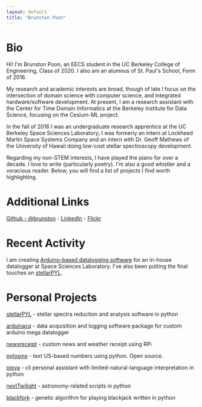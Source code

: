 ```yaml
---
layout: default
title: "Brunston Poon"
---
```


Bio
===

Hi! I'm Brunston Poon, an EECS student in the UC Berkeley College of Engineering, Class of 2020. I also am an alumnus of St. Paul's School, Form of 2016.

My research and academic interests are broad, though of late I focus on the intersection of domain science with computer science, and integrated hardware/software development. At present, I am a research assistant with the Center for Time Domain Informatics at the Berkeley Institute for Data Science, focusing on the Cesium-ML project.

In the fall of 2016 I was an undergraduate research apprentice at the UC Berkeley Space Sciences Laboratory; I was formerly an intern at Lockheed Martin Space Systems Company and an intern with Dr. Geoff Mathews of the University of Hawaii doing low-cost stellar spectroscopy development.

Regarding my non-STEM interests, I have played the piano for over a decade. I love to write (particularly poetry). I'm also a good whistler and a voracious reader. Below, you will find a list of projects I find worth highlighting. 

Additional Links
================

[Github - @brunston](https://github.com/brunston) - [LinkedIn](https://linkedin.com/in/brunston) - [Flickr](https://www.flickr.com/photos/purplejellyfish/)

Recent Activity
===============

I am creating [Arduino-based datalogging software](https://github.com/brunston/arduinacq) for an in-house datalogger at Space Sciences Laboratory. I've also been putting the final touches on [stellarPYL](http://brunston.io/stellarpyl).

Personal Projects
=================

[stellarPYL](http://brunston.io/stellarpyl) - stellar spectra reduction and analysis software in python

[arduinacq](http://github.com/brunston/arduinacq) - data acquisition and logging software package for custom arduino mega datalogger

[newsreceipt](https://github.com/brunston/newsreceipt) - custom news and weather receipt using RPi

[pytosms](https://github.com/brunston/pytosms) - text US-based numbers using python. Open source.

[pipya](http://github.com/brunston/pipya) - cli personal assistant with limited-natural-language interpretation in python

[nextTwilight](http://github.com/brunston/nexttwilight) - astronomy-related scripts in python

[blackfork](http://github.com/brunston/blackfork) - genetic algorithm for playing blackjack written in python

